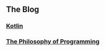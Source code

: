 ## The Blog

### [Kotlin](https://sylvesterchen.github.io/kotlin)

### [The Philosophy of Programming](https://sylvesterchen.github.io/programming-philosophy)
